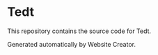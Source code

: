 # Tedt

This repository contains the source code for Tedt.

Generated automatically by Website Creator.
